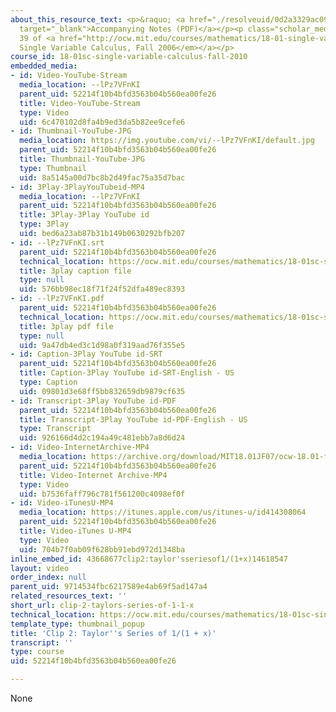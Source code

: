 ```yaml
---
about_this_resource_text: <p>&raquo; <a href="./resolveuid/0d2a3329ac099f334a1d44c56fcbbf62"
  target="_blank">Accompanying Notes (PDF)</a></p><p class="scholar_medsm">From Lecture
  39 of <a href="http://ocw.mit.edu/courses/mathematics/18-01-single-variable-calculus-fall-2006/video-lectures/"><em>18.01
  Single Variable Calculus, Fall 2006</em></a></p>
course_id: 18-01sc-single-variable-calculus-fall-2010
embedded_media:
- id: Video-YouTube-Stream
  media_location: --lPz7VFnKI
  parent_uid: 52214f10b4bfd3563b04b560ea00fe26
  title: Video-YouTube-Stream
  type: Video
  uid: 6c470102d8fa4b9ed3da5b82ee9cefe6
- id: Thumbnail-YouTube-JPG
  media_location: https://img.youtube.com/vi/--lPz7VFnKI/default.jpg
  parent_uid: 52214f10b4bfd3563b04b560ea00fe26
  title: Thumbnail-YouTube-JPG
  type: Thumbnail
  uid: 8a5145a00d7bc8b2d49fac75a35d7bac
- id: 3Play-3PlayYouTubeid-MP4
  media_location: --lPz7VFnKI
  parent_uid: 52214f10b4bfd3563b04b560ea00fe26
  title: 3Play-3Play YouTube id
  type: 3Play
  uid: bed6a23ab87b31b149b0630292bfb207
- id: --lPz7VFnKI.srt
  parent_uid: 52214f10b4bfd3563b04b560ea00fe26
  technical_location: https://ocw.mit.edu/courses/mathematics/18-01sc-single-variable-calculus-fall-2010/unit-5-exploring-the-infinite/part-b-taylor-series/session-99-taylors-series-continued/clip-2-taylors-series-of-1-1-x/--lPz7VFnKI.srt
  title: 3play caption file
  type: null
  uid: 576bb98ec18f71f24f52dfa489ec8393
- id: --lPz7VFnKI.pdf
  parent_uid: 52214f10b4bfd3563b04b560ea00fe26
  technical_location: https://ocw.mit.edu/courses/mathematics/18-01sc-single-variable-calculus-fall-2010/unit-5-exploring-the-infinite/part-b-taylor-series/session-99-taylors-series-continued/clip-2-taylors-series-of-1-1-x/--lPz7VFnKI.pdf
  title: 3play pdf file
  type: null
  uid: 9a47db4ed3c1d98a0f319aad76f355e5
- id: Caption-3Play YouTube id-SRT
  parent_uid: 52214f10b4bfd3563b04b560ea00fe26
  title: Caption-3Play YouTube id-SRT-English - US
  type: Caption
  uid: 09801d3e68ff5bb832659db9879cf635
- id: Transcript-3Play YouTube id-PDF
  parent_uid: 52214f10b4bfd3563b04b560ea00fe26
  title: Transcript-3Play YouTube id-PDF-English - US
  type: Transcript
  uid: 926166d4d2c194a49c481ebb7a8d6d24
- id: Video-InternetArchive-MP4
  media_location: https://archive.org/download/MIT18.01JF07/ocw-18.01-f07-lec39_300k.mp4
  parent_uid: 52214f10b4bfd3563b04b560ea00fe26
  title: Video-Internet Archive-MP4
  type: Video
  uid: b7536faff796c781f561200c4098ef0f
- id: Video-iTunesU-MP4
  media_location: https://itunes.apple.com/us/itunes-u/id414308064
  parent_uid: 52214f10b4bfd3563b04b560ea00fe26
  title: Video-iTunes U-MP4
  type: Video
  uid: 704b7f0ab09f628bb91ebd972d1348ba
inline_embed_id: 43668677clip2:taylor'sseriesof1/(1+x)14618547
layout: video
order_index: null
parent_uid: 9714534fbc6217589e4ab69f5ad147a4
related_resources_text: ''
short_url: clip-2-taylors-series-of-1-1-x
technical_location: https://ocw.mit.edu/courses/mathematics/18-01sc-single-variable-calculus-fall-2010/unit-5-exploring-the-infinite/part-b-taylor-series/session-99-taylors-series-continued/clip-2-taylors-series-of-1-1-x
template_type: thumbnail_popup
title: 'Clip 2: Taylor''s Series of 1/(1 + x)'
transcript: ''
type: course
uid: 52214f10b4bfd3563b04b560ea00fe26

---
```

None